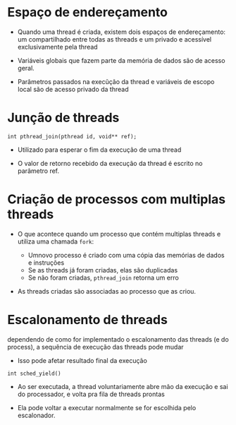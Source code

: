 # Espaço de endereçamento

- Quando uma thread é criada, existem dois espaços de endereçamento: um compartilhado entre todas as threads e um privado e acessível exclusivamente pela thread

- Variáveis globais que fazem parte da memória de dados são de acesso geral.

- Parâmetros passados na execũção da thread e variáveis de escopo local são de acesso privado da thread

# Junção de threads

```
int pthread_join(pthread id, void** ref);
```

- Utilizado para esperar o fim da execução de uma thread

- O valor de retorno recebido da execução da thread é escrito no parâmetro ref.

# Criação de processos com multiplas threads

- O que acontece quando um processo que contém multiplas threads e utiliza uma chamada `fork`:
    - Umnovo processo é criado com uma cópia das memórias de dados e instruções
    - Se as threads já foram criadas, elas são duplicadas
    - Se não foram criadas, `pthread_join` retorna um erro

- As threads criadas são associadas ao processo que as criou.

# Escalonamento de threads

dependendo de como for implementado o escalonamento das threads (e do process), a sequência de execução das threads pode mudar

- Isso pode afetar  resultado final da execução

```
int sched_yield()
```
- Ao ser executada, a thread voluntariamente abre mão da execução e sai do processador, e volta pra fila de threads prontas

- Ela pode voltar a executar normalmente se for escolhida pelo escalonador.

